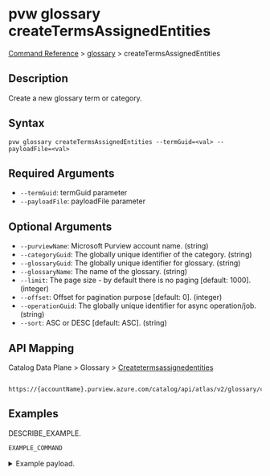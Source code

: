 # pvw glossary createTermsAssignedEntities
[Command Reference](../../../README.md#command-reference) > [glossary](./main.md) > createTermsAssignedEntities

## Description
Create a new glossary term or category.

## Syntax
```
pvw glossary createTermsAssignedEntities --termGuid=<val> --payloadFile=<val>
```

## Required Arguments
- `--termGuid`: termGuid parameter
- `--payloadFile`: payloadFile parameter

## Optional Arguments
- `--purviewName`: Microsoft Purview account name. (string)
- `--categoryGuid`: The globally unique identifier of the category. (string)
- `--glossaryGuid`: The globally unique identifier for glossary. (string)
- `--glossaryName`: The name of the glossary. (string)
- `--limit`: The page size - by default there is no paging [default: 1000]. (integer)
- `--offset`: Offset for pagination purpose [default: 0]. (integer)
- `--operationGuid`: The globally unique identifier for async operation/job. (string)
- `--sort`: ASC or DESC [default: ASC]. (string)

## API Mapping
Catalog Data Plane > Glossary > [Createtermsassignedentities]()
```
 https://{accountName}.purview.azure.com/catalog/api/atlas/v2/glossary/createTermsAssignedEntities
```

## Examples
DESCRIBE_EXAMPLE.
```powershell
EXAMPLE_COMMAND
```
<details><summary>Example payload.</summary>
<p>

```json
PASTE_JSON_HERE
```
</p>
</details>